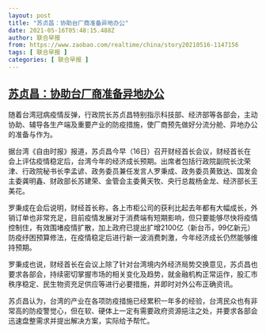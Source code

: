 ```yaml
---
layout: post
title: "苏贞昌：协助台厂商准备异地办公"
date: 2021-05-16T05:48:15.488Z
author: 联合早报
from: https://www.zaobao.com/realtime/china/story20210516-1147156
tags: [ 联合早报 ]
categories: [ 联合早报 ]
---
```

<!--1621194900000-->
[苏贞昌：协助台厂商准备异地办公](https://www.zaobao.com/realtime/china/story20210516-1147156)
------

<div>
<p>随着台湾冠病疫情反弹，行政院长苏贞昌特别指示科技部、经济部等各部会，主动协助、辅导各生产端及重要产业的防疫措施，使厂商预先做好分流分舱、异地办公的准备与作为。</p><p>据台湾《自由时报》报道，苏贞昌今早（16日）召开财经首长会议，财经首长在会上评估疫情稳定后，台湾今年的经济成长预期。出席者包括行政院副院长沈荣津、行政院秘书长李孟谚、政务委员兼任发言人罗秉成、政务委员黄致达、国发会主委龚明鑫、财政部长苏建荣、金管会主委黄天牧、央行总裁杨金龙、经济部长王美花。</p><p>罗秉成在会后说明，财经首长称，各上市柜公司的获利比起去年都有大幅成长，外销订单也非常充足，目前疫情发展对于消费端有短期影响，但只要能够尽快将疫情控制住，有效围堵疫情扩散，加上政府已提出扩增2100亿（新台币，99亿新元）防疫纾困预算修法，在疫情稳定后进行新一波消费刺激，今年经济成长仍然能够维持预期。</p><section id="imu"><div id="dfp-ad-imu1">        </div></section><p>罗秉成也说，财经首长在会议上除了针对台湾境内外经济局势交换意见，苏贞昌也要求各部会，持续密切掌握市场的相关变化及趋势，就金融机构正常运作，股汇市秩序稳定、民生物资充足供应等进行必要措施，并即时对外公布正确资讯。</p><p>苏贞昌认为，台湾的产业在各项防疫措施已经累积一年多的经验，台湾民众也有非常高的防疫警觉心，但在软、硬体上一定有需要政府资源挹注之处，并要求各部会迅速盘整需求并提出解决方案，实际给予帮忙。</p>      <div id="innity-in-post"></div><div id="dfp-ad-midarticlespecial">        </div>
</div>
